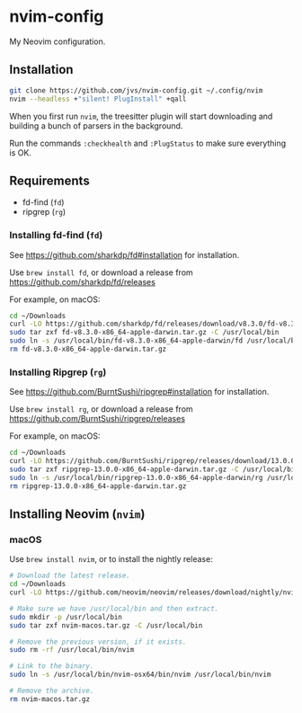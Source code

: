 # nvim-config

My Neovim configuration.


## Installation

```bash
git clone https://github.com/jvs/nvim-config.git ~/.config/nvim
nvim --headless +"silent! PlugInstall" +qall
```

When you first run `nvim`, the treesitter plugin will start downloading and
building a bunch of parsers in the background.

Run the commands `:checkhealth` and `:PlugStatus` to make sure everything is OK.


## Requirements

* fd-find (`fd`)
* ripgrep (`rg`)


### Installing fd-find (`fd`)

See https://github.com/sharkdp/fd#installation for installation.

Use `brew install fd`, or download a release from
https://github.com/sharkdp/fd/releases

For example, on macOS:
```bash
cd ~/Downloads
curl -LO https://github.com/sharkdp/fd/releases/download/v8.3.0/fd-v8.3.0-x86_64-apple-darwin.tar.gz
sudo tar zxf fd-v8.3.0-x86_64-apple-darwin.tar.gz -C /usr/local/bin
sudo ln -s /usr/local/bin/fd-v8.3.0-x86_64-apple-darwin/fd /usr/local/bin/fd
rm fd-v8.3.0-x86_64-apple-darwin.tar.gz
```

### Installing Ripgrep (`rg`)

See https://github.com/BurntSushi/ripgrep#installation for installation.

Use `brew install rg`, or download a release from
https://github.com/BurntSushi/ripgrep/releases

For example, on macOS:
```bash
cd ~/Downloads
curl -LO https://github.com/BurntSushi/ripgrep/releases/download/13.0.0/ripgrep-13.0.0-x86_64-apple-darwin.tar.gz
sudo tar zxf ripgrep-13.0.0-x86_64-apple-darwin.tar.gz -C /usr/local/bin
sudo ln -s /usr/local/bin/ripgrep-13.0.0-x86_64-apple-darwin/rg /usr/local/bin/rg
rm ripgrep-13.0.0-x86_64-apple-darwin.tar.gz
```

## Installing Neovim (`nvim`)

### macOS

Use `brew install nvim`, or to install the nightly release:

```bash
# Download the latest release.
cd ~/Downloads
curl -LO https://github.com/neovim/neovim/releases/download/nightly/nvim-macos.tar.gz

# Make sure we have /usr/local/bin and then extract.
sudo mkdir -p /usr/local/bin
sudo tar zxf nvim-macos.tar.gz -C /usr/local/bin

# Remove the previous version, if it exists.
sudo rm -rf /usr/local/bin/nvim

# Link to the binary.
sudo ln -s /usr/local/bin/nvim-osx64/bin/nvim /usr/local/bin/nvim

# Remove the archive.
rm nvim-macos.tar.gz
```
